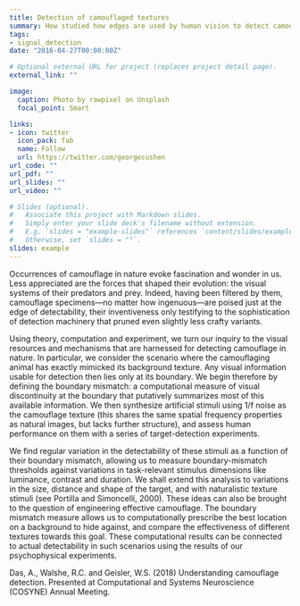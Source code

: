 ```yaml
---
title: Detection of camouflaged textures
summary: How studied how edges are used by human vision to detect camouflage.
tags:
- signal_detection
date: "2016-04-27T00:00:00Z"

# Optional external URL for project (replaces project detail page).
external_link: ""

image:
  caption: Photo by rawpixel on Unsplash
  focal_point: Smart

links:
- icon: twitter
  icon_pack: fab
  name: Follow
  url: https://twitter.com/georgecushen
url_code: ""
url_pdf: ""
url_slides: ""
url_video: ""

# Slides (optional).
#   Associate this project with Markdown slides.
#   Simply enter your slide deck's filename without extension.
#   E.g. `slides = "example-slides"` references `content/slides/example-slides.md`.
#   Otherwise, set `slides = ""`.
slides: example
---
```


Occurrences of camouflage in nature evoke fascination and wonder in us. Less appreciated are the forces that shaped their evolution: the visual systems of their predators and prey. Indeed, having been filtered by them, camouflage specimens—no matter how ingenuous—are poised just at the edge of detectability, their inventiveness
only testifying to the sophistication of detection machinery that pruned even slightly less crafty variants.

Using theory, computation and experiment, we turn our inquiry to the visual resources and mechanisms that are harnessed for detecting camouflage in nature. In particular, we consider the scenario where the camouflaging animal has exactly mimicked its background texture. Any visual information usable for detection then lies only at its boundary. We begin therefore by defining the boundary mismatch: a computational measure of visual discontinuity at the boundary that putatively summarizes most of this available information. We then synthesize artificial stimuli using 1/f noise as the camouflage texture (this shares the same spatial frequency properties as natural images, but lacks further structure), and assess human performance on them with a
series of target-detection experiments. 

We find regular variation in the detectability of these stimuli as a function of their boundary mismatch, allowing us to measure boundary-mismatch thresholds against variations in task-relevant stimulus dimensions like luminance, contrast and duration. We shall extend this analysis to variations in the size, distance and shape of the target, and with naturalistic texture stimuli (see Portilla and Simoncelli, 2000). These ideas can also be brought to the question of engineering effective camouflage. The boundary mismatch measure allows us to computationally prescribe the best location on a background to hide against, and compare the effectiveness of different textures towards this goal. These computational results can be connected to actual detectability in such scenarios using the results of our psychophysical experiments.

Das, A., Walshe, R.C. and Geisler, W.S. (2018) Understanding camouflage detection. Presented at Computational and Systems Neuroscience (COSYNE) Annual Meeting.
